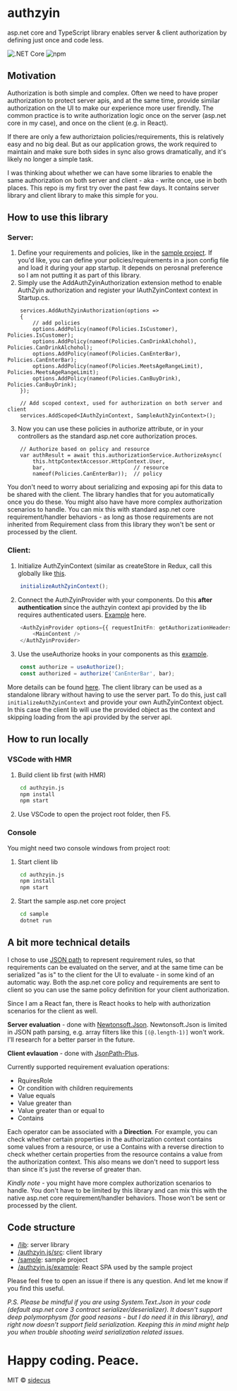 # authzyin
asp.net core and TypeScript library enables server & client authorization by defining just once and code less.

![.NET Core](https://github.com/sidecus/authzyin/workflows/.NET%20Core/badge.svg)
![npm](https://github.com/sidecus/authzyin/workflows/npm/badge.svg)

## Motivation
Authorization is both simple and complex. Often we need to have proper authorization to protect server apis, and at the same time, provide similar authorization on the UI to make our experience more user firendly. The common practice is to write authorization logic once on the server (asp.net core in my case), and once on the client (e.g. in React).

If there are only a few authoriztaion policies/requirements, this is relatively easy and no big deal. But as our application grows, the work required to maintain and make sure both sides in sync also grows dramatically, and it's likely no longer a simple task.

I was thinking about whether we can have some libraries to enable the same authorization on both server and client - aka - write once, use in both places. This repo is my first try over the past few days.
It contains server library and client library to make this simple for you.

## How to use this library
### Server:
1.  Define your requirements and policies, like in the [sample project](https://github.com/sidecus/authzyin/blob/master/sample/AuthN/Requirements.cs). If you'd like, you can define your policies/requirements in a json config file and load it during your app startup. It depends on perosnal preference so I am not putting it as part of this library.
2. Simply use the AddAuthZyinAuthorization extension method to enable AuthZyin authorization and register your IAuthZyinContext context in Startup.cs.
```CSharp
    services.AddAuthZyinAuthorization(options =>
    {
        // add policies
        options.AddPolicy(nameof(Policies.IsCustomer), Policies.IsCustomer);
        options.AddPolicy(nameof(Policies.CanDrinkAlchohol), Policies.CanDrinkAlchohol);
        options.AddPolicy(nameof(Policies.CanEnterBar), Policies.CanEnterBar);
        options.AddPolicy(nameof(Policies.MeetsAgeRangeLimit), Policies.MeetsAgeRangeLimit);
        options.AddPolicy(nameof(Policies.CanBuyDrink), Policies.CanBuyDrink);
    });

    // Add scoped context, used for authorization on both server and client
    services.AddScoped<IAuthZyinContext, SampleAuthZyinContext>();
```
3. Now you can use these policies in authorize attribute, or in your controllers as the standard asp.net core authorization proces.
```CSharp
    // Authorize based on policy and resource
    var authResult = await this.authorizationService.AuthorizeAsync(
        this.httpContextAccessor.HttpContext.User,
        bar,                            // resource
        nameof(Policies.CanEnterBar));  // policy
```
You don't need to worry about serializing and exposing api for this data to be shared with the client. The library handles that for you automatically once you do these. You might also have have more complex authorization scenarios to handle. You can mix this with standard asp.net core requirement/handler behaviors - as long as those requirements are not inherited from Requirement class from this library they won't be sent or processed by the client.

### Client:
1. Initialize AuthZyinContext (similar as createStore in Redux, call this globally like [this](https://github.com/sidecus/authzyin/blob/master/authzyin.js/example/src/index.tsx).
```TypeScript
    initializeAuthZyinContext();
```
2. Connect the AuthZyinProvider with your components. Do this **after authentication** since the authzyin context api provided by the lib requires authenticated users. [Example](https://github.com/sidecus/authzyin/blob/master/authzyin.js/example/src/App.tsx) here.
```TypeScript
    <AuthZyinProvider options={{ requestInitFn: getAuthorizationHeadersAsync }}>
        <MainContent />
    </AuthZyinProvider>
```
3. Use the useAuthorize hooks in your components as this [example](https://github.com/sidecus/authzyin/blob/master/authzyin.js/example/src/components/PlaceComponent.tsx).
```TypeScript
    const authorize = useAuthorize();
    const authorized = authorize('CanEnterBar', bar);
```
More details can be found [here](https://github.com/sidecus/authzyin/tree/master/authzyin.js).
The client library can be used as a standalone library without having to use the server part. To do this, just call ```initializeAuthZyinContext``` and provide your own AuthZyinContext object. In this case the client lib will use the provided object as the context and skipping loading from the api provided by the server api.

## How to run locally
### VSCode with HMR
1. Build client lib first (with HMR)
```bash
    cd authzyin.js
    npm install
    npm start
```
2. Use VSCode to open the project root folder, then F5.

### Console
You might need two console windows from project root:
1. Start client lib
```bash
    cd authzyin.js
    npm install
    npm start
```
2. Start the sample asp.net core project
```bash
    cd sample
    dotnet run
```

## A bit more technical details
I chose to use [JSON path](https://goessner.net/articles/JsonPath/) to represent requirement rules, so that requirements can be evaluated on the server, and at the same time can be serialized "as is" to the client for the UI to evaluate - in some kind of an automatic way. Both the asp.net core policy and requirements are sent to client so you can use the same policy definition for your client authorization.

Since I am a React fan, there is React hooks to help with authorization scenarios for the client as well.

**Server evaluation** - done with [Newtonsoft.Json](https://www.newtonsoft.com/json). Newtonsoft.Json is limited in JSON path parsing, e.g. array filters like this ```[(@.length-1)]``` won't work. I'll research for a better parser in the future.

**Client evlauation** - done with [JsonPath-Plus](https://www.npmjs.com/package/jsonpath-plus).

Currently supported requirement evaluation operations:
- RquiresRole
- Or condition with children requirements
- Value equals
- Value greater than
- Value greater than or equal to
- Contains

Each operator can be associated with a **Direction**. For example, you can check whether certain properties in the authorization context contains some values from a resource, or use a Contains with a reverse direction to check whether certain properties from the resource contains a value from the authorization context. This also means we don't need to support less than since it's just the reverse of greater than.

*Kindly note* - you might have more complex authorization scenarios to handle. You don't have to be limited by this library and can mix this with the native asp.net core requirement/handler behaviors. Those won't be sent or processed by the client.

## Code structure
- [/lib](https://github.com/sidecus/authzyin/tree/master/lib): server library
- [/authzyin.js/src](https://github.com/sidecus/authzyin/tree/master/authzyin.js/src): client library
- [/sample](https://github.com/sidecus/authzyin/tree/master/sample): sample project
- [/authzyin.js/example](https://github.com/sidecus/authzyin/tree/master/authzyin.js/example): React SPA used by the sample project

Please feel free to open an issue if there is any question. And let me know if you find this useful.

*P.S. Please be mindful if you are using System.Text.Json in your code (default asp.net core 3 contract serializer/deserializer). It doesn't support deep polymorphysm (for good reasons - but I do need it in this library), and right now doesn't support field serialization. Keeping this in mind might help you when trouble shooting weird serialization related issues.*

# Happy coding. Peace.
MIT © [sidecus](https://github.com/sidecus)
